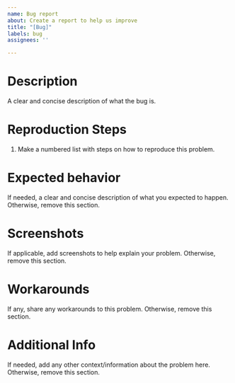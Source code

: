 ```yaml
---
name: Bug report
about: Create a report to help us improve
title: "[Bug]"
labels: bug
assignees: ''

---
```


# Description
A clear and concise description of what the bug is.

# Reproduction Steps
1. Make a numbered list with steps on how to reproduce this problem.

# Expected behavior
If needed, a clear and concise description of what you expected to happen. Otherwise, remove this section.

# Screenshots
If applicable, add screenshots to help explain your problem. Otherwise, remove this section.

# Workarounds
If any, share any workarounds to this problem. Otherwise, remove this section.

# Additional Info
If needed, add any other context/information about the problem here. Otherwise, remove this section.
